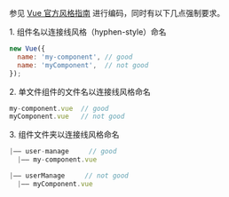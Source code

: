 参见 [Vue 官方风格指南](https://cn.vuejs.org/v2/style-guide/) 进行编码，同时有以下几点强制要求。

1.&nbsp;组件名以连接线风格（hyphen-style）命名

```js
new Vue({
  name: 'my-component', // good
  name: 'myComponent',  // not good
});
```

2.&nbsp;单文件组件的文件名以连接线风格命名

```js
my-component.vue  // good
myComponent.vue   // not good
```

3.&nbsp;组件文件夹以连接线风格命名

```js
|—— user-manage     // good
  |—— my-component.vue

|—— userManage     // not good
  |—— myComponent.vue
```
